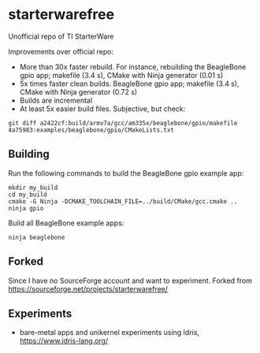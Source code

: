 # starterwarefree
Unofficial repo of TI StarterWare

Improvements over official repo:
- More than 30x faster rebuild. For instance, rebuilding the BeagleBone gpio app;
makefile (3.4 s), CMake with Ninja generator (0.01 s)
- 5x times faster clean builds. BeagleBone gpio app;
makefile (3.4 s), CMake with Ninja generator (0.72 s)
- Builds are incremental
- At least 5x easier build files. Subjective, but check:
```
git diff a2422cf:build/armv7a/gcc/am335x/beaglebone/gpio/makefile 4a75983:examples/beaglebone/gpio/CMakeLists.txt
```

## Building

Run the following commands to build the BeagleBone gpio example app:
```
mkdir my_build
cd my_build
cmake -G Ninja -DCMAKE_TOOLCHAIN_FILE=../build/CMake/gcc.cmake ..
ninja gpio
```
Build all BeagleBone example apps:
```
ninja beaglebone
```
## Forked
Since I have no SourceForge account and want to experiment. Forked from https://sourceforge.net/projects/starterwarefree/

## Experiments
- bare-metal apps and unikernel experiments using Idris, https://www.idris-lang.org/
